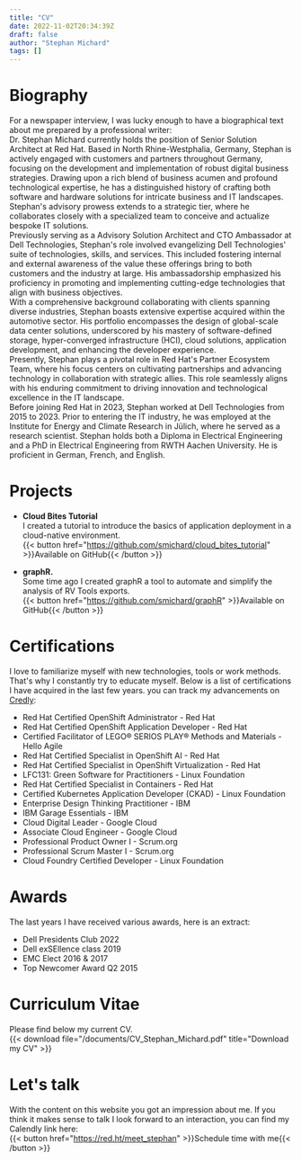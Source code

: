 ```yaml
---
title: "CV"
date: 2022-11-02T20:34:39Z
draft: false
author: "Stephan Michard"
tags: []
---
```



# Biography
For a newspaper interview, I was lucky enough to have a biographical text about me prepared by a professional writer:  
Dr. Stephan Michard currently holds the position of Senior Solution Architect at Red Hat. Based in North Rhine-Westphalia, Germany, Stephan is actively engaged with customers and partners throughout Germany, focusing on the development and implementation of robust digital business strategies. Drawing upon a rich blend of business acumen and profound technological expertise, he has a distinguished history of crafting both software and hardware solutions for intricate business and IT landscapes. Stephan's advisory prowess extends to a strategic tier, where he collaborates closely with a specialized team to conceive and actualize bespoke IT solutions.  
Previously serving as a Advisory Solution Architect and CTO Ambassador at Dell Technologies, Stephan's role involved evangelizing Dell Technologies' suite of technologies, skills, and services. This included fostering internal and external awareness of the value these offerings bring to both customers and the industry at large. His ambassadorship emphasized his proficiency in promoting and implementing cutting-edge technologies that align with business objectives.  
With a comprehensive background collaborating with clients spanning diverse industries, Stephan boasts extensive expertise acquired within the automotive sector. His portfolio encompasses the design of global-scale data center solutions, underscored by his mastery of software-defined storage, hyper-converged infrastructure (HCI), cloud solutions, application development, and enhancing the developer experience.  
Presently, Stephan plays a pivotal role in Red Hat's Partner Ecosystem Team, where his focus centers on cultivating partnerships and advancing technology in collaboration with strategic allies. This role seamlessly aligns with his enduring commitment to driving innovation and technological excellence in the IT landscape.  
Before joining Red Hat in 2023, Stephan worked at Dell Technologies from 2015 to 2023. Prior to entering the IT industry, he was employed at the Institute for Energy and Climate Research in Jülich, where he served as a research scientist. Stephan holds both a Diploma in Electrical Engineering and a PhD in Electrical Engineering from RWTH Aachen University. He is proficient in German, French, and English.

# Projects
- **Cloud Bites Tutorial**  
  I created a tutorial to introduce the basics of application deployment in a cloud-native environment.  
  {{< button href="https://github.com/smichard/cloud_bites_tutorial" >}}Available on GitHub{{< /button >}}

- **graphR.**  
  Some time ago I created graphR a tool to automate and simplify the analysis of RV Tools exports.  
  {{< button href="https://github.com/smichard/graphR" >}}Available on GitHub{{< /button >}}

# Certifications
I love to familiarize myself with new technologies, tools or work methods. That's why I constantly try to educate myself. Below is a list of certifications I have acquired in the last few years. you can track my advancements on [Credly](https://www.credly.com/users/stephan-michard.07f77149/badges):
  - Red Hat Certified OpenShift Administrator - Red Hat
  - Red Hat Certified OpenShift Application Developer - Red Hat
  - Certified Facilitator of LEGO® SERIOS PLAY® Methods and Materials - Hello Agile
  - Red Hat Certified Specialist in OpenShift AI - Red Hat
  - Red Hat Certified Specialist in OpenShift Virtualization - Red Hat
  - LFC131: Green Software for Practitioners - Linux Foundation
  - Red Hat Certified Specialist in Containers - Red Hat
  - Certified Kubernetes Application Developer (CKAD) - Linux Foundation
  - Enterprise Design Thinking Practitioner - IBM
  - IBM Garage Essentials - IBM
  - Cloud Digital Leader - Google Cloud
  - Associate Cloud Engineer - Google Cloud
  - Professional Product Owner I - Scrum.org
  - Professional Scrum Master I - Scrum.org
  - Cloud Foundry Certified Developer - Linux Foundation

# Awards
The last years I have received various awards, here is an extract:
- Dell Presidents Club 2022
- Dell exSEllence class 2019
- EMC Elect 2016 & 2017
- Top Newcomer Award Q2 2015

# Curriculum Vitae
Please find below my current CV.  
{{< download file="/documents/CV_Stephan_Michard.pdf" title="Download my CV" >}}  

# Let's talk
With the content on this website you got an impression about me. If you think it makes sense to talk I look forward to an interaction, you can find my Calendly link here:  
{{< button href="https://red.ht/meet_stephan" >}}Schedule time with me{{< /button >}}